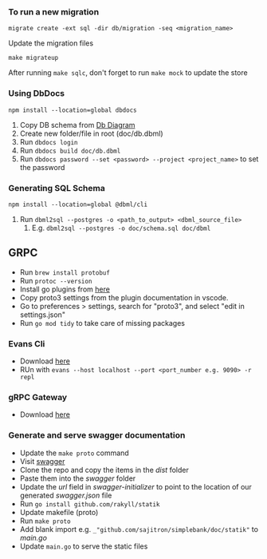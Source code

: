 ### To run a new migration

```
migrate create -ext sql -dir db/migration -seq <migration_name>
```

Update the migration files

```
make migrateup
```

After running `make sqlc`, don't forget to run `make mock` to update the store

### Using DbDocs

```
npm install --location=global dbdocs
```

1. Copy DB schema from [Db Diagram](https://dbdiagram.io)
2. Create new folder/file in root (doc/db.dbml)
3. Run `dbdocs login`
4. Run `dbdocs build doc/db.dbml`
5. Run `dbdocs password --set <password> --project <project_name>` to set the password

### Generating SQL Schema

```
npm install --location=global @dbml/cli
```
1. Run `dbml2sql --postgres -o <path_to_output> <dbml_source_file>`
   1. E.g. `dbml2sql --postgres -o doc/schema.sql doc/dbml`


## GRPC

- Run `brew install protobuf`
- Run `protoc --version`
- Install go plugins from [here](https://grpc.io/docs/languages/go/quickstart/)
- Copy proto3 settings from the plugin documentation in vscode. 
- Go to preferences > settings, search for "proto3", and select "edit in settings.json"
- Run `go mod tidy` to take care of missing packages

### Evans Cli

- Download [here](https://github.com/ktr0731/evans)
- RUn with `evans --host localhost --port <port_number e.g. 9090> -r repl`

### gRPC Gateway
- Download [here](https://github.com/grpc-ecosystem/grpc-gateway)

### Generate and serve swagger documentation
- Update the `make proto` command
- Visit [swagger](https://github.com/swagger-api/swagger-ui)
- Clone the repo and copy the items in the _dist_ folder
- Paste them into the _swagger_ folder
- Update the _url_ field in _swagger-initializer_ to point to the location of our generated _swagger.json_ file
- Run `go install github.com/rakyll/statik`
- Update makefile (proto)
- Run `make proto`
- Add blank import e.g. `_"github.com/sajitron/simplebank/doc/statik"` to _main.go_
- Update `main.go` to serve the static files
